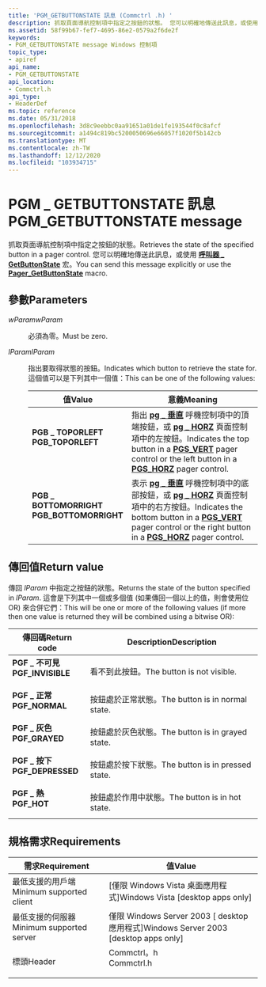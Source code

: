 ```yaml
---
title: 'PGM_GETBUTTONSTATE 訊息 (Commctrl .h) '
description: 抓取頁面導航控制項中指定之按鈕的狀態。 您可以明確地傳送此訊息，或使用呼叫器 \_ GetButtonState 宏。
ms.assetid: 58f99b67-fef7-4695-86e2-0579a2f6de2f
keywords:
- PGM_GETBUTTONSTATE message Windows 控制項
topic_type:
- apiref
api_name:
- PGM_GETBUTTONSTATE
api_location:
- Commctrl.h
api_type:
- HeaderDef
ms.topic: reference
ms.date: 05/31/2018
ms.openlocfilehash: 3d8c9eebbc0aa91651a01de1fe193544f0c8afcf
ms.sourcegitcommit: a1494c819bc5200050696e66057f1020f5b142cb
ms.translationtype: MT
ms.contentlocale: zh-TW
ms.lasthandoff: 12/12/2020
ms.locfileid: "103934715"
---
```

# <a name="pgm_getbuttonstate-message"></a><span data-ttu-id="57346-105">PGM \_ GETBUTTONSTATE 訊息</span><span class="sxs-lookup"><span data-stu-id="57346-105">PGM\_GETBUTTONSTATE message</span></span>

<span data-ttu-id="57346-106">抓取頁面導航控制項中指定之按鈕的狀態。</span><span class="sxs-lookup"><span data-stu-id="57346-106">Retrieves the state of the specified button in a pager control.</span></span> <span data-ttu-id="57346-107">您可以明確地傳送此訊息，或使用 [**呼叫器 \_ GetButtonState**](/windows/desktop/api/Commctrl/nf-commctrl-pager_getbuttonstate) 宏。</span><span class="sxs-lookup"><span data-stu-id="57346-107">You can send this message explicitly or use the [**Pager\_GetButtonState**](/windows/desktop/api/Commctrl/nf-commctrl-pager_getbuttonstate) macro.</span></span>

## <a name="parameters"></a><span data-ttu-id="57346-108">參數</span><span class="sxs-lookup"><span data-stu-id="57346-108">Parameters</span></span>

<dl> <dt>

<span data-ttu-id="57346-109">*wParam*</span><span class="sxs-lookup"><span data-stu-id="57346-109">*wParam*</span></span> 
</dt> <dd><span data-ttu-id="57346-110">必須為零。</span><span class="sxs-lookup"><span data-stu-id="57346-110">Must be zero.</span></span></dd> <dt>

<span data-ttu-id="57346-111">*lParam*</span><span class="sxs-lookup"><span data-stu-id="57346-111">*lParam*</span></span> 
</dt> <dd>

<span data-ttu-id="57346-112">指出要取得狀態的按鈕。</span><span class="sxs-lookup"><span data-stu-id="57346-112">Indicates which button to retrieve the state for.</span></span> <span data-ttu-id="57346-113">這個值可以是下列其中一個值：</span><span class="sxs-lookup"><span data-stu-id="57346-113">This can be one of the following values:</span></span>



| <span data-ttu-id="57346-114">值</span><span class="sxs-lookup"><span data-stu-id="57346-114">Value</span></span>                                                                                                                                                                     | <span data-ttu-id="57346-115">意義</span><span class="sxs-lookup"><span data-stu-id="57346-115">Meaning</span></span>                                                                                                                                                                                                  |
|---------------------------------------------------------------------------------------------------------------------------------------------------------------------------|----------------------------------------------------------------------------------------------------------------------------------------------------------------------------------------------------------|
| <span id="PGB_TOPORLEFT"></span><span id="pgb_toporleft"></span><dl> <span data-ttu-id="57346-116"><dt>**PGB \_ TOPORLEFT**</dt></span><span class="sxs-lookup"><span data-stu-id="57346-116"><dt>**PGB\_TOPORLEFT**</dt></span></span> </dl>             | <span data-ttu-id="57346-117">指出 [**pg \_ 垂直**](pager-control-styles.md) 呼機控制項中的頂端按鈕，或 [**pg \_ HORZ**](pager-control-styles.md) 頁面控制項中的左按鈕。</span><span class="sxs-lookup"><span data-stu-id="57346-117">Indicates the top button in a [**PGS\_VERT**](pager-control-styles.md) pager control or the left button in a [**PGS\_HORZ**](pager-control-styles.md) pager control.</span></span> <br/>     |
| <span id="PGB_BOTTOMORRIGHT"></span><span id="pgb_bottomorright"></span><dl> <span data-ttu-id="57346-118"><dt>**PGB \_ BOTTOMORRIGHT**</dt></span><span class="sxs-lookup"><span data-stu-id="57346-118"><dt>**PGB\_BOTTOMORRIGHT**</dt></span></span> </dl> | <span data-ttu-id="57346-119">表示 [**pg \_ 垂直**](pager-control-styles.md) 呼機控制項中的底部按鈕，或 [**pg \_ HORZ**](pager-control-styles.md) 頁面控制項中的右方按鈕。</span><span class="sxs-lookup"><span data-stu-id="57346-119">Indicates the bottom button in a [**PGS\_VERT**](pager-control-styles.md) pager control or the right button in a [**PGS\_HORZ**](pager-control-styles.md) pager control.</span></span> <br/> |



 

</dd> </dl>

## <a name="return-value"></a><span data-ttu-id="57346-120">傳回值</span><span class="sxs-lookup"><span data-stu-id="57346-120">Return value</span></span>

<span data-ttu-id="57346-121">傳回 *lParam* 中指定之按鈕的狀態。</span><span class="sxs-lookup"><span data-stu-id="57346-121">Returns the state of the button specified in *lParam*.</span></span> <span data-ttu-id="57346-122">這會是下列其中一個或多個值 (如果傳回一個以上的值，則會使用位 OR) 來合併它們：</span><span class="sxs-lookup"><span data-stu-id="57346-122">This will be one or more of the following values (if more then one value is returned they will be combined using a bitwise OR):</span></span>



| <span data-ttu-id="57346-123">傳回碼</span><span class="sxs-lookup"><span data-stu-id="57346-123">Return code</span></span>                                                                                   | <span data-ttu-id="57346-124">Description</span><span class="sxs-lookup"><span data-stu-id="57346-124">Description</span></span>                                 |
|-----------------------------------------------------------------------------------------------|---------------------------------------------|
| <dl> <span data-ttu-id="57346-125"><dt>**PGF \_ 不可見**</dt></span><span class="sxs-lookup"><span data-stu-id="57346-125"><dt>**PGF\_INVISIBLE**</dt></span></span> </dl> | <span data-ttu-id="57346-126">看不到此按鈕。</span><span class="sxs-lookup"><span data-stu-id="57346-126">The button is not visible.</span></span> <br/>      |
| <dl> <span data-ttu-id="57346-127"><dt>**PGF \_ 正常**</dt></span><span class="sxs-lookup"><span data-stu-id="57346-127"><dt>**PGF\_NORMAL**</dt></span></span> </dl>    | <span data-ttu-id="57346-128">按鈕處於正常狀態。</span><span class="sxs-lookup"><span data-stu-id="57346-128">The button is in normal state.</span></span> <br/>  |
| <dl> <span data-ttu-id="57346-129"><dt>**PGF \_ 灰色**</dt></span><span class="sxs-lookup"><span data-stu-id="57346-129"><dt>**PGF\_GRAYED**</dt></span></span> </dl>    | <span data-ttu-id="57346-130">按鈕處於灰色狀態。</span><span class="sxs-lookup"><span data-stu-id="57346-130">The button is in grayed state.</span></span> <br/>  |
| <dl> <span data-ttu-id="57346-131"><dt>**PGF \_ 按下**</dt></span><span class="sxs-lookup"><span data-stu-id="57346-131"><dt>**PGF\_DEPRESSED**</dt></span></span> </dl> | <span data-ttu-id="57346-132">按鈕處於按下狀態。</span><span class="sxs-lookup"><span data-stu-id="57346-132">The button is in pressed state.</span></span> <br/> |
| <dl> <span data-ttu-id="57346-133"><dt>**PGF \_ 熱**</dt></span><span class="sxs-lookup"><span data-stu-id="57346-133"><dt>**PGF\_HOT**</dt></span></span> </dl>       | <span data-ttu-id="57346-134">按鈕處於作用中狀態。</span><span class="sxs-lookup"><span data-stu-id="57346-134">The button is in hot state.</span></span> <br/>     |



 

## <a name="requirements"></a><span data-ttu-id="57346-135">規格需求</span><span class="sxs-lookup"><span data-stu-id="57346-135">Requirements</span></span>



| <span data-ttu-id="57346-136">需求</span><span class="sxs-lookup"><span data-stu-id="57346-136">Requirement</span></span> | <span data-ttu-id="57346-137">值</span><span class="sxs-lookup"><span data-stu-id="57346-137">Value</span></span> |
|-------------------------------------|---------------------------------------------------------------------------------------|
| <span data-ttu-id="57346-138">最低支援的用戶端</span><span class="sxs-lookup"><span data-stu-id="57346-138">Minimum supported client</span></span><br/> | <span data-ttu-id="57346-139">\[僅限 Windows Vista 桌面應用程式\]</span><span class="sxs-lookup"><span data-stu-id="57346-139">Windows Vista \[desktop apps only\]</span></span><br/>                                        |
| <span data-ttu-id="57346-140">最低支援的伺服器</span><span class="sxs-lookup"><span data-stu-id="57346-140">Minimum supported server</span></span><br/> | <span data-ttu-id="57346-141">僅限 Windows Server 2003 \[ desktop 應用程式\]</span><span class="sxs-lookup"><span data-stu-id="57346-141">Windows Server 2003 \[desktop apps only\]</span></span><br/>                                  |
| <span data-ttu-id="57346-142">標頭</span><span class="sxs-lookup"><span data-stu-id="57346-142">Header</span></span><br/>                   | <dl> <span data-ttu-id="57346-143"><dt>Commctrl。h</dt></span><span class="sxs-lookup"><span data-stu-id="57346-143"><dt>Commctrl.h</dt></span></span> </dl> |



 

 





